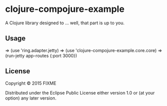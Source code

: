 # clojure-compojure-example

A Clojure library designed to ... well, that part is up to you.

## Usage

=> (use 'ring.adapter.jetty)
=> (use 'clojure-compojure-example.core.core)
=> (run-jetty app-routes {:port 3000})


## License

Copyright © 2015 FIXME

Distributed under the Eclipse Public License either version 1.0 or (at
your option) any later version.
